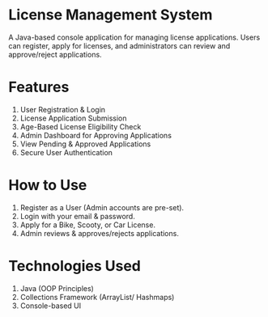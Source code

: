 # License Management System
A Java-based console application for managing license applications. Users can register, apply for licenses, and administrators can review and approve/reject applications.
# Features
1. User Registration & Login
2. License Application Submission
3. Age-Based License Eligibility Check
4. Admin Dashboard for Approving Applications
5. View Pending & Approved Applications
6. Secure User Authentication
# How to Use
1. Register as a User (Admin accounts are pre-set).
2. Login with your email & password.
3. Apply for a Bike, Scooty, or Car License.
4. Admin reviews & approves/rejects applications.
# Technologies Used
1. Java (OOP Principles)
2. Collections Framework (ArrayList/ Hashmaps) 
3. Console-based UI
